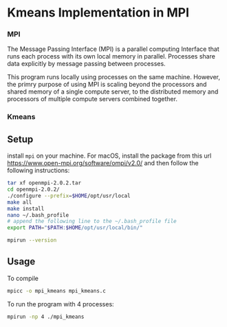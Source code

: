 

# Kmeans Implementation in MPI

### MPI
The Message Passing Interface (MPI) is a parallel computing Interface that
runs each process with its own local memory in parallel. Processes share data
explicitly by message passing between processes.

This program runs locally using processes on the same machine. However, the
primry purpose of using MPI is scaling beyond the processors and shared memory
of a single compute server, to the distributed memory and processors of multiple
compute servers combined together.

### Kmeans


## Setup
install `mpi` on your machine. For macOS, install the package from this url
https://www.open-mpi.org/software/ompi/v2.0/ and
then follow the following instructions: 
```sh
tar xf openmpi-2.0.2.tar
cd openmpi-2.0.2/
./configure --prefix=$HOME/opt/usr/local
make all
make install
nano ~/.bash_profile
# append the following line to the ~/.bash_profile file
export PATH="$PATH:$HOME/opt/usr/local/bin/"

mpirun --version
```

## Usage
To compile
```sh
mpicc -o mpi_kmeans mpi_kmeans.c
```
To run the program with 4 processes: 
```sh
mpirun -np 4 ./mpi_kmeans
```